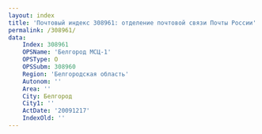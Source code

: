 ```yaml
---
layout: index
title: 'Почтовый индекс 308961: отделение почтовой связи Почты России'
permalink: /308961/
data:
    Index: 308961
    OPSName: 'Белгород МСЦ-1'
    OPSType: О
    OPSSubm: 308960
    Region: 'Белгородская область'
    Autonom: ''
    Area: ''
    City: Белгород
    City1: ''
    ActDate: '20091217'
    IndexOld: ''
---
```

